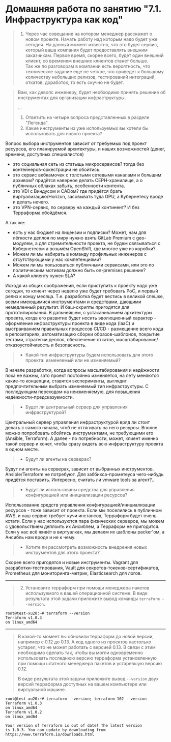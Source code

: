 # Домашняя работа по занятию "7.1. Инфраструктура как код"

> 1. Через час совещание на котором менеджер расскажет о новом проекте. Начать работу над которым надо 
будет уже сегодня. 
На данный момент известно, что это будет сервис, который ваша компания будет предоставлять внешним заказчикам.
Первое время, скорее всего, будет один внешний клиент, со временем внешних клиентов станет больше.  
>Так же по разговорам в компании есть вероятность, что техническое задание еще не четкое, что приведет к большому
количеству небольших релизов, тестирований интеграций, откатов, доработок, то есть скучно не будет.  
   
> Вам, как девопс инженеру, будет необходимо принять решение об инструментах для организации инфраструктуры.
> 
>...
> 1. Ответить на четыре вопроса представленных в разделе "Легенда". 
> 1. Какие инструменты из уже используемых вы хотели бы использовать для нового проекта?
   
Вопрос выбора инструментов зависит от требуемых под проект ресурсов, его планируемой архитектуры, и наших возможностей (денег, времени, доступных специалистов) 
- это социальная сеть из статыщь микросервисов? тогда без контейнеров-оркестрации не обойтись.
- это сервис вебкамочек с толстыми сетевыми каналами и большим архивом? придётся наверное делать CEPH-хранилище, а о публичных облаках забыть, особенности контента.
- это VDI с Виндусом и CADом? где придётся брать виртуализацию/Horizon, засовывать туда GPU, а Кубернетесу вроде и делать нечего. 
- это VPN-сервис, по серверу на каждый континент? И без Терраформа обойдёмся.

А так же:
- есть у нас бюджет на лицензии и подписки? Может, нам для лёгкости деплоя по миру нужно взять 
  GitLab Premium c geo-модулем, а для стремительности проекта, не будем связываться с Кубернетесом 
  а возьмём OpenShift, где многое уже из коробки? 
- Можем ли мы набирать в команду профильных инженеров с отсутствующими у нас компетенциями?
- Можем ли мы пользоваться публичными сервисами, или это по политическим мотивам должно быть on-premises решение?
- А какой клиенту нужен SLA? 
  
Исходя из общих соображений, если приступить к проекту надо уже сегодня, то клиент через неделю 
уже будет требовать PoC, и первый релиз к концу месяца. Т.е. разработка будет вестись в великой спешке, 
всеми имеющимися инструментами и средствами, дающими немедленный результат. И баш-скрипты пригодятся для 
прототипирования. В дальнейшем, с устаканиванием архитектуры проекта, когда его развитие будет носить эволюционный 
характер - оформление инфраструктуры проекта в виде кода (IaaC) и выстраиванием правильных процессов CI/CD - размещение всего кода в репозитариях, 
автоматизацию сборки образов-шаблонов, покрытие тестами, стратегии деплоя, обеспечение откатов, масштабирование/отказоустойчивость и безопасность.    

> - Какой тип инфраструктуры будем использовать для этого проекта: изменяемый или не изменяемый?

В начале разработки, когда вопросы масштабирования и надёжности пока не важны, зато проект постоянно 
изменяется, на лету меняются какие-то концепции, ставятся эксперименты, выглядит предпочтительным выбрать 
изменяемый тип инфраструктуры. С последующим переходом на неизменяемую, для повышения надёжности-предсказуемости.

> - Будет ли центральный сервер для управления инфраструктурой?

Центральный сервер управления инфраструктурой вряд ли стоит делать с самого начала, чтоб не оттягивать на него ресурсы. 
Вполне можно попробовать обойтись инструментами, не требующими его (Ansible, Terraform). 
А далее - по потребности, может, клиент именно такой сервер и хочет, чтобы сразу видеть всю инфраструктуру проекта в одном месте.   

> - Будут ли агенты на серверах?

Будут ли агенты на серверах, зависит от выбранных инструментов. Ansible/Terraform не потребуют. Для заббикса-прометеуса 
чего-нибудь придётся поставить. Интересно, считать ли vmware tools за агент?..

> - Будут ли использованы средства для управления конфигурацией или инициализации ресурсов? 

Использование средств управления конфигурацией/инициализации ресурсов - тоже зависит от проекта. 
Если мы поселились в публичном AWS, и наш сервис требует кучи инстансов, Терраформ будет очень кстати. 
Если у нас используются пара физических серверов, мы можем с удовольствием деплоить их Ансиблем, а Терраформ не пригодится.
Если у нас всё живёт в виртуалках, мы делаем их шаблоны packer'ом, а Ансибль нам вроде и не к чему.

> - Хотите ли рассмотреть возможность внедрения новых инструментов для этого проекта? 

Скорее всего пригодятся и новые инструменты. Vagrant для разработки-тестирования, Vault для секретов-токенов-сертификатов, 
Prometheus для мониторинга-метрик, Elasticsearch для логов. 

---
> 2. Установите терраформ при помощи менеджера пакетов используемого в вашей операционной системе.
В виде результата этой задачи приложите вывод команды `terraform --version`.

```
root@test-xu20:~# terraform --version
Terraform v1.0.3
on linux_amd64
```

---
> В какой-то момент вы обновили терраформ до новой версии, например с 0.12 до 0.13. 
А код одного из проектов настолько устарел, что не может работать с версией 0.13. 
В связи с этим необходимо сделать так, чтобы вы могли одновременно использовать последнюю версию терраформа установленную при помощи
штатного менеджера пакетов и устаревшую версию 0.12.   
>
>В виде результата этой задачи приложите вывод `--version` двух версий терраформа доступных на вашем компьютере 
или виртуальной машине.

```
root@test-xu20:~# terraform --version; terraform-102 --version
Terraform v1.0.3
on linux_amd64
Terraform v1.0.2
on linux_amd64

Your version of Terraform is out of date! The latest version
is 1.0.3. You can update by downloading from https://www.terraform.io/downloads.html
```